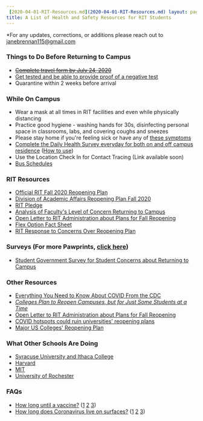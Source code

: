 ```yaml
---
 [2020-04-01-RIT-Resources.md](2020-04-01-RIT-Resources.md) layout: page
title: A List of Health and Safety Resources for RIT Students
---
```


\*For any updates, corrections, or additions please reach out to [janebrennan115@gmail.com](mailto:janebrennan115@gmail.com)

### Things to Do Before Returning to Campus

- [~~Complete travel form by July 24, 2020~~](https://mylife.rit.edu/StarRezPortalX/99AE77D5/10/724/Online_Forms-Location_Returning_F)
- [Get tested and be able to provide proof of a negative test](https://coronavirus.health.ny.gov/find-test-site-near-you)
- Quarantine within 2 weeks before arrival

### While On Campus

- Wear a mask at all times in RIT facilities and even while physically distancing
- Practice good hygiene - washing hands for 30s, disinfecting personal space in classrooms, labs, and covering coughs and sneezes
- Please stay home if you&#39;re feeling sick or have any of [these symptoms](https://www.cdc.gov/coronavirus/2019-ncov/symptoms-testing/symptoms.html)
- [Complete the Daily Health Survey everyday for both on and off campus residence](https://dailyhealth.rit.edu/assessment) ([How to use](https://www.rit.edu/news/rit-launches-daily-health-screen-monitoring-covid-19-symptoms))
- Use the Location Check In for Contact Tracing (Link available soon)
- [Bus Schedules](https://www.rit.edu/fa/parking/transportation/bus)

### RIT Resources

- [Official RIT Fall 2020 Reopening Plan](https://www.rit.edu/ready/sites/rit.edu.ready/files/docs/RIT-Fall-2020-reopening-plan-072120.pdf)
- [Division of Academic Affairs Reopening Plan Fall 2020](https://www.rit.edu/academicaffairs/academicprogrammgmnt/sites/rit.edu.academicaffairs.academicprogrammgmnt/files/Academic_Affairs_Reopen_Plan_Fall_2020.pdf)
- [RIT Pledge](https://www.rit.edu/ready/pledge)
- [Analysis of Faculty&#39;s Level of Concern Returning to Campus](https://www.docdroid.net/jO9rTAQ/analysis-of-faculty-survey-1-7-2020-pdf)
- [Open Letter to RIT Administration about Plans for Fall Reopening](https://docs.google.com/forms/d/e/1FAIpQLScCYKYOdWE4PySrRzx_a7AMqZJCowowUghX-8Ioe5EtBHdquw/viewform?fbclid=IwAR3K8t1r3thl4Uaq_HHPiXGx35b9sr4GUIkGY3Jlw4p4-Vy09Uf19-mlB_w&amp;fbzx=4432093535858785934)
- [Flex Option Fact Sheet](https://i.redd.it/g5ohiv3mzwc51.jpg)
- [RIT Response to Concerns Over Reopening Plan](https://www.rochesterfirst.com/back-to-school-coronavirus-facts-first/rit-responds-to-concerns-over-in-person-reopening-plan/)

### Surveys (For more Pawprints, [click here](https://pawprints.rit.edu/))

- [Student Government Survey for Student Concerns about Returning to Campus](https://rit.az1.qualtrics.com/jfe/form/SV_cI6UlBHc1GiNC7j)

### Other Resources

- [Everything You Need to Know About COVID From the CDC](https://www.cdc.gov/coronavirus/2019-nCoV/index.html)
- [_Colleges Plan to Reopen Campuses, but for Just Some Students at a Time_](https://www.nytimes.com/2020/07/06/us/coronavirus-universities-colleges-reopening.html)
- [Open Letter to RIT Administration about Plans for Fall Reopening](https://docs.google.com/forms/d/e/1FAIpQLScCYKYOdWE4PySrRzx_a7AMqZJCowowUghX-8Ioe5EtBHdquw/viewform?fbclid=IwAR3K8t1r3thl4Uaq_HHPiXGx35b9sr4GUIkGY3Jlw4p4-Vy09Uf19-mlB_w&amp;fbzx=4432093535858785934)
- [COVID hotspots could ruin universities&#39; reopening plans](https://www.usatoday.com/story/news/education/2020/07/23/college-fall-2020-semester-covid-reopening-bar-frat/5486321002/)
- [Major US Colleges&#39; Reopening Plan](https://www.businessinsider.com/how-major-us-colleges-plan-reopen-for-fall-2020-semester-2020-5)

### What Other Schools Are Doing

- [Syracuse University and Ithaca College](https://cnycentral.com/news/local/syracuse-university-ithaca-college-announce-changes-for-fall-semester)
- [Harvard](https://www.marketwatch.com/story/as-pandemic-rages-prominent-colleges-announce-online-semesters-11594130062)
- [MIT](http://news.mit.edu/2020/plans-fall-2020-semester-0707)
- [University of Rochester](https://www.rochester.edu/coronavirus-update/restart-and-recovery/)

### FAQs

- [How long until a vaccine?](https://amp.theatlantic.com/amp/article/614566/) ([1](https://www.cnbc.com/amp/2020/07/24/dr-fauci-says-coronavirus-vaccine-likely-wont-be-widely-available-until-months-into-2021.html) [2](https://www.webmd.com/lung/covid-19-vaccine) [3](https://www.bbc.com/news/amp/health-51665497)) 
- [How long does Coronavirus live on surfaces?](https://www.nih.gov/news-events/nih-research-matters/study-suggests-new-coronavirus-may-remain-surfaces-days) ([1](https://www.cdc.gov/coronavirus/2019-ncov/prevent-getting-sick/cleaning-disinfection.html) [2](https://www.webmd.com/lung/how-long-covid-19-lives-on-surfaces) [3](https://www.health.harvard.edu/diseases-and-conditions/coronavirus-resource-center))




